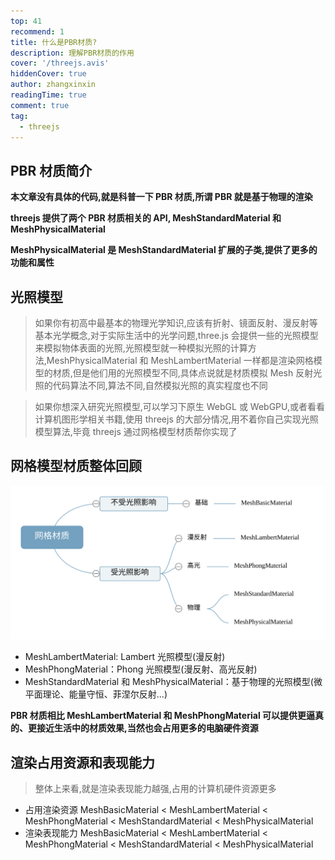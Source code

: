 ```yaml
---
top: 41
recommend: 1
title: 什么是PBR材质?
description: 理解PBR材质的作用
cover: '/threejs.avis'
hiddenCover: true
author: zhangxinxin
readingTime: true
comment: true
tag:
  - threejs
---
```


## PBR 材质简介

**本文章没有具体的代码,就是科普一下 PBR 材质,所谓 PBR 就是基于物理的渲染**

**threejs 提供了两个 PBR 材质相关的 API, MeshStandardMaterial 和 MeshPhysicalMaterial**

**MeshPhysicalMaterial 是 MeshStandardMaterial 扩展的子类,提供了更多的功能和属性**

## 光照模型

> 如果你有初高中最基本的物理光学知识,应该有折射、镜面反射、漫反射等基本光学概念,对于实际生活中的光学问题,three.js 会提供一些的光照模型来模拟物体表面的光照,光照模型就一种模拟光照的计算方法,MeshPhysicalMaterial 和 MeshLambertMaterial 一样都是渲染网格模型的材质,但是他们用的光照模型不同,具体点说就是材质模拟 Mesh 反射光照的代码算法不同,算法不同,自然模拟光照的真实程度也不同

> 如果你想深入研究光照模型,可以学习下原生 WebGL 或 WebGPU,或者看看计算机图形学相关书籍,使用 threejs 的大部分情况,用不着你自己实现光照模型算法,毕竟 threejs 通过网格模型材质帮你实现了

## 网格模型材质整体回顾

![](../../public/threejs/网格材质.svg)

- MeshLambertMaterial: Lambert 光照模型(漫反射)
- MeshPhongMaterial：Phong 光照模型(漫反射、高光反射)
- MeshStandardMaterial 和 MeshPhysicalMaterial：基于物理的光照模型(微平面理论、能量守恒、菲涅尔反射...)

**PBR 材质相比 MeshLambertMaterial 和 MeshPhongMaterial 可以提供更逼真的、更接近生活中的材质效果,当然也会占用更多的电脑硬件资源**

## 渲染占用资源和表现能力

> 整体上来看,就是渲染表现能力越强,占用的计算机硬件资源更多

- 占用渲染资源 MeshBasicMaterial < MeshLambertMaterial < MeshPhongMaterial < MeshStandardMaterial < MeshPhysicalMaterial
- 渲染表现能力 MeshBasicMaterial < MeshLambertMaterial < MeshPhongMaterial < MeshStandardMaterial < MeshPhysicalMaterial
